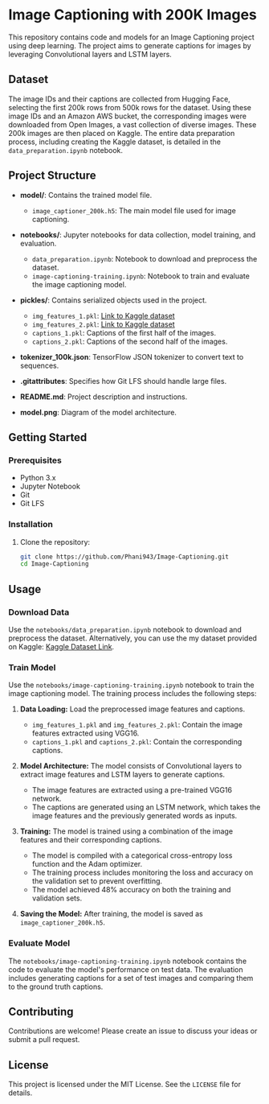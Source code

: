 # Image Captioning with 200K Images

This repository contains code and models for an Image Captioning project using deep learning. The project aims to generate captions for images by leveraging Convolutional layers and LSTM layers.

## Dataset

The image IDs and their captions are collected from Hugging Face, selecting the first 200k rows from 500k rows for the dataset. Using these image IDs and an Amazon AWS bucket, the corresponding images were downloaded from Open Images, a vast collection of diverse images. These 200k images are then placed on Kaggle. The entire data preparation process, including creating the Kaggle dataset, is detailed in the `data_preparation.ipynb` notebook.

## Project Structure

- **model/**: Contains the trained model file.
  - `image_captioner_200k.h5`: The main model file used for image captioning.

- **notebooks/**: Jupyter notebooks for data collection, model training, and evaluation.
  - `data_preparation.ipynb`: Notebook to download and preprocess the dataset.
  - `image-captioning-training.ipynb`: Notebook to train and evaluate the image captioning model.

- **pickles/**: Contains serialized objects used in the project.
  - `img_features_1.pkl`: [Link to Kaggle dataset](https://www.kaggle.com/datasets/phanichaitanya349/processed-200k)
  - `img_features_2.pkl`: [Link to Kaggle dataset](https://www.kaggle.com/datasets/phanichaitanya349/processed-200k)
  - `captions_1.pkl`: Captions of the first half of the images.
  - `captions_2.pkl`: Captions of the second half of the images.

- **tokenizer_100k.json**: TensorFlow JSON tokenizer to convert text to sequences.

- **.gitattributes**: Specifies how Git LFS should handle large files.
- **README.md**: Project description and instructions.
- **model.png**: Diagram of the model architecture.

## Getting Started

### Prerequisites

- Python 3.x
- Jupyter Notebook
- Git
- Git LFS

### Installation

1. Clone the repository:
   ```sh
   git clone https://github.com/Phani943/Image-Captioning.git
   cd Image-Captioning
   ```

## Usage

### Download Data

Use the `notebooks/data_preparation.ipynb` notebook to download and preprocess the dataset. Alternatively, you can use the my dataset provided on Kaggle: [Kaggle Dataset Link](https://www.kaggle.com/datasets/phanichaitanya349/captioning-dataset-200k).

### Train Model

Use the `notebooks/image-captioning-training.ipynb` notebook to train the image captioning model. The training process includes the following steps:

1. **Data Loading:** Load the preprocessed image features and captions.

   - `img_features_1.pkl` and `img_features_2.pkl`: Contain the image features extracted using VGG16.
   - `captions_1.pkl` and `captions_2.pkl`: Contain the corresponding captions.

2. **Model Architecture:** The model consists of Convolutional layers to extract image features and LSTM layers to generate captions.

   - The image features are extracted using a pre-trained VGG16 network.
   - The captions are generated using an LSTM network, which takes the image features and the previously generated words as inputs.

3. **Training:** The model is trained using a combination of the image features and their corresponding captions.

   - The model is compiled with a categorical cross-entropy loss function and the Adam optimizer.
   - The training process includes monitoring the loss and accuracy on the validation set to prevent overfitting.
   - The model achieved 48% accuracy on both the training and validation sets.

4. **Saving the Model:** After training, the model is saved as `image_captioner_200k.h5`.

### Evaluate Model

The `notebooks/image-captioning-training.ipynb` notebook contains the code to evaluate the model's performance on test data. The evaluation includes generating captions for a set of test images and comparing them to the ground truth captions.

## Contributing

Contributions are welcome! Please create an issue to discuss your ideas or submit a pull request.

## License

This project is licensed under the MIT License. See the `LICENSE` file for details.
